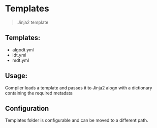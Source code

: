 # Templates
> Jinja2 template

## Templates:
- algodt.yml
- idt.yml
- mdt.yml

## Usage:
Compiler loads a template and passes it to Jinja2 alogn with a dictionary containing the required metadata

## Configuration
Templates folder is configurable and can be moved to a different path.